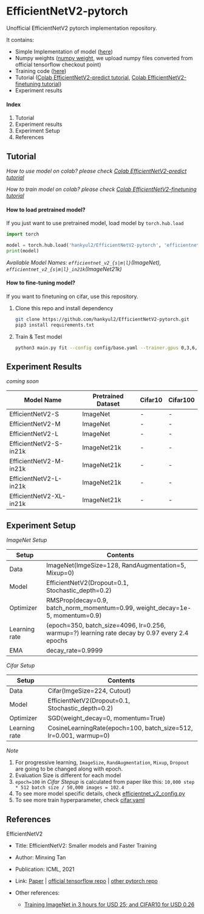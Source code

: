 # EfficientNetV2-pytorch
Unofficial EfficientNetV2 pytorch implementation repository.

It contains:

- Simple Implementation of model ([here](src/efficientnetv2.py))
- Numpy weights ([numpy weight](https://github.com/hankyul2/EfficientNetV2-pytorch/releases), we upload numpy files converted from official tensorflow checkout point)
- Training code ([here](main.py))
- Tutorial ([Colab EfficientNetV2-predict tutorial](https://colab.research.google.com/drive/1BYUeRVsVmBC4AuMyW-gkDboUVDX_jFrI?usp=sharing), [Colab EfficientNetV2-finetuning tutorial](https://colab.research.google.com/drive/1khaZWJDQJToR5GPNBJ01V6TXh8DXbKC_?usp=sharing))
- Experiment results



#### Index

1. Tutorial
2. Experiment results
3. Experiment Setup
4. References





## Tutorial

*How to use model on colab? please check [Colab EfficientNetV2-predict tutorial](https://colab.research.google.com/drive/1BYUeRVsVmBC4AuMyW-gkDboUVDX_jFrI?usp=sharing)*

*How to train model on colab? please check [Colab EfficientNetV2-finetuning tutorial](https://colab.research.google.com/drive/1khaZWJDQJToR5GPNBJ01V6TXh8DXbKC_?usp=sharing)*



#### How to load pretrained model?

If you just want to use pretrained model, load model by `torch.hub.load`

```python
import torch

model = torch.hub.load('hankyul2/EfficientNetV2-pytorch', 'efficientnet_v2_s', pretrained=True, nclass=1000)
print(model)
```

*Available Model Names: `efficientnet_v2_{s|m|l}`(ImageNet), `efficientnet_v2_{s|m|l}_in21k`(ImageNet21k)*



#### How to fine-tuning model?

If you want to finetuning on cifar, use this repository.

1. Clone this repo and install dependency

   ```sh
   git clone https://github.com/hankyul2/EfficientNetV2-pytorch.git
   pip3 install requirements.txt
   ```

2. Train & Test model

   ```sh
   python3 main.py fit --config config/base.yaml --trainer.gpus 0,3,6,7, --data.dataset_name cifar100 --seed_everything 2021
   ```





## Experiment Results

*coming soon*

| Model Name              | Pretrained Dataset | Cifar10 | Cifar100 |
| ----------------------- | ------------------ | ------- | -------- |
| EfficientNetV2-S        | ImageNet           | -       | -        |
| EfficientNetV2-M        | ImageNet           | -       | -        |
| EfficientNetV2-L        | ImageNet           | -       | -        |
| EfficientNetV2-S-in21k  | ImageNet21k        | -       | -        |
| EfficientNetV2-M-in21k  | ImageNet21k        | -       | -        |
| EfficientNetV2-L-in21k  | ImageNet21k        | -       | -        |
| EfficientNetV2-XL-in21k | ImageNet21k        | -       | -        |





## Experiment Setup

*ImageNet Setup*

| Setup         | Contents                                                     |
| ------------- | ------------------------------------------------------------ |
| Data          | ImageNet(ImgeSize=128, RandAugmentation=5, Mixup=0)          |
| Model         | EfficientNetV2(Dropout=0.1, Stochastic_depth=0.2)            |
| Optimizer     | RMSProp(decay=0.9, batch_norm_momentum=0.99, weight_decay=1e-5, momentum=0.9) |
| Learning rate | (epoch=350, batch_size=4096, lr=0.256, warmup=?) learning rate decay by 0.97 every 2.4 epochs |
| EMA           | decay_rate=0.9999                                            |

*Cifar Setup*

| Setup         | Contents                                                     |
| ------------- | ------------------------------------------------------------ |
| Data          | Cifar(ImgeSize=224, Cutout)                                  |
| Model         | EfficientNetV2(Dropout=0.1, Stochastic_depth=0.2)            |
| Optimizer     | SGD(weight_decay=0, momentum=True)                           |
| Learning rate | CosineLearningRate(epoch=100, batch_size=512, lr=0.001, warmup=0) |

*Note*

1. For progressive learning, `ImageSize`, `RandAugmentation`, `Mixup`, `Dropout` are going to be changed along with epoch.
2. Evaluation Size is different for each model
3. `epoch=100` in *Cifar Stepup* is calculated from paper like this: `10,000 step * 512 batch size / 50,000 images = 102.4`
4. To see more model specific details, check [efficientnet_v2_config.py](src/efficientnetv2_config.py)
5. To see more train hyperparameter, check [cifar.yaml](config/base.yaml)





## References

EfficientNetV2

- Title: EfficientNetV2: Smaller models and Faster Training

- Author: Minxing Tan
- Publication: ICML, 2021
- Link: [Paper](https://arxiv.org/abs/2104.00298) | [official tensorflow repo](https://github.com/google/automl/tree/master/efficientnetv2) | [other pytorch repo](https://github.com/d-li14/efficientnetv2.pytorch)
- Other references: 
  - [Training ImageNet in 3 hours for USD 25; and CIFAR10 for USD 0.26](https://www.fast.ai/2018/04/30/dawnbench-fastai/)

